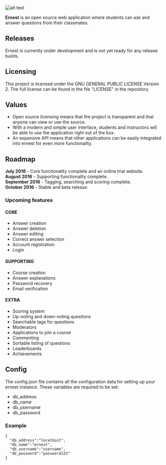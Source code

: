 ![alt text](http://i.imgur.com/NQWIZVI.png "ernest")


**Ernest** is an open source web application where students can ask and answer questions from their classmates.

## Releases
Ernest is currently under development and is not yet ready for any release builds.

## Licensing
This project is licensed under the GNU GENERAL PUBLIC LICENSE Version 2. The full license can be found in the file "LICENSE" in the repository.

## Values
* Open source licensing means that the project is transparent and that anyone can view or use the source.
* With a modern and simple user interface, students and instructors will be able to use the application right out of the box.
* An expansive API means that other applications can be easily integrated into ernest for even more functionality.

## Roadmap
**July 2016** - Core functionality complete and an online trial website.  
**August 2016** - Supporting functionality complete.  
**September 2016** - Tagging, searching and scoring complete.  
**October 2016** - Stable and beta release.

### Upcoming features
#### CORE
* Answer creation
* Answer deletion
* Answer editing
* Correct answer selection
* Account registration
* Login

#### SUPPORTING
* Course creation
* Answer explanations
* Password recovery
* Email verification

#### EXTRA
* Scoring system
* Up-voting and down-voting questions
* Searchable tags for questions
* Moderators
* Applications to join a course
* Commenting
* Sortable listing of questions
* Leaderboards
* Achievements

## Config
The config.json file contains all the configuration data for setting up your ernest instance. These variables are required to be set:
* db_address
* db_name
* db_username
* db_password

### Example


```
{  
  "db_address":"localhost",  
  "db_name":"ernest",  
  "db_username":"username",  
  "db_password":"password123"  
}
```
